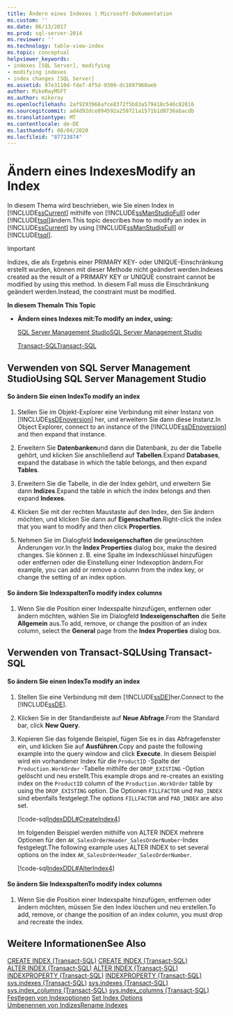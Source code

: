 ```yaml
---
title: Ändern eines Indexes | Microsoft-Dokumentation
ms.custom: ''
ms.date: 06/13/2017
ms.prod: sql-server-2014
ms.reviewer: ''
ms.technology: table-view-index
ms.topic: conceptual
helpviewer_keywords:
- indexes [SQL Server], modifying
- modifying indexes
- index changes [SQL Server]
ms.assetid: 97e3110d-fde7-4f5d-9309-dc1697960aeb
author: MikeRayMSFT
ms.author: mikeray
ms.openlocfilehash: 2af9293966afce8372f5b83a579418c546c82816
ms.sourcegitcommit: ad4d92dce894592a259721a1571b1d8736abacdb
ms.translationtype: MT
ms.contentlocale: de-DE
ms.lasthandoff: 08/04/2020
ms.locfileid: "87723874"
---
```

# <a name="modify-an-index"></a><span data-ttu-id="355b8-102">Ändern eines Indexes</span><span class="sxs-lookup"><span data-stu-id="355b8-102">Modify an Index</span></span>
  <span data-ttu-id="355b8-103">In diesem Thema wird beschrieben, wie Sie einen Index in [!INCLUDE[ssCurrent](../../includes/sscurrent-md.md)] mithilfe von [!INCLUDE[ssManStudioFull](../../includes/ssmanstudiofull-md.md)] oder [!INCLUDE[tsql](../../includes/tsql-md.md)]ändern.</span><span class="sxs-lookup"><span data-stu-id="355b8-103">This topic describes how to modify an index in [!INCLUDE[ssCurrent](../../includes/sscurrent-md.md)] by using [!INCLUDE[ssManStudioFull](../../includes/ssmanstudiofull-md.md)] or [!INCLUDE[tsql](../../includes/tsql-md.md)].</span></span>  
  
> [!IMPORTANT]  
>  <span data-ttu-id="355b8-104">Indizes, die als Ergebnis einer PRIMARY KEY- oder UNIQUE-Einschränkung erstellt wurden, können mit dieser Methode nicht geändert werden.</span><span class="sxs-lookup"><span data-stu-id="355b8-104">Indexes created as the result of a PRIMARY KEY or UNIQUE constraint cannot be modified by using this method.</span></span> <span data-ttu-id="355b8-105">In diesem Fall muss die Einschränkung geändert werden.</span><span class="sxs-lookup"><span data-stu-id="355b8-105">Instead, the constraint must be modified.</span></span>  
  
 <span data-ttu-id="355b8-106">**In diesem Thema**</span><span class="sxs-lookup"><span data-stu-id="355b8-106">**In This Topic**</span></span>  
  
-   <span data-ttu-id="355b8-107">**Ändern eines Indexes mit:**</span><span class="sxs-lookup"><span data-stu-id="355b8-107">**To modify an index, using:**</span></span>  
  
     [<span data-ttu-id="355b8-108">SQL Server Management Studio</span><span class="sxs-lookup"><span data-stu-id="355b8-108">SQL Server Management Studio</span></span>](#SSMSProcedure)  
  
     [<span data-ttu-id="355b8-109">Transact-SQL</span><span class="sxs-lookup"><span data-stu-id="355b8-109">Transact-SQL</span></span>](#TsqlProcedure)  
  
##  <a name="using-sql-server-management-studio"></a><a name="SSMSProcedure"></a> <span data-ttu-id="355b8-110">Verwenden von SQL Server Management Studio</span><span class="sxs-lookup"><span data-stu-id="355b8-110">Using SQL Server Management Studio</span></span>  
  
#### <a name="to-modify-an-index"></a><span data-ttu-id="355b8-111">So ändern Sie einen Index</span><span class="sxs-lookup"><span data-stu-id="355b8-111">To modify an index</span></span>  
  
1.  <span data-ttu-id="355b8-112">Stellen Sie im Objekt-Explorer eine Verbindung mit einer Instanz von [!INCLUDE[ssDEnoversion](../../includes/ssdenoversion-md.md)] her, und erweitern Sie dann diese Instanz.</span><span class="sxs-lookup"><span data-stu-id="355b8-112">In Object Explorer, connect to an instance of the [!INCLUDE[ssDEnoversion](../../includes/ssdenoversion-md.md)] and then expand that instance.</span></span>  
  
2.  <span data-ttu-id="355b8-113">Erweitern Sie **Datenbanken**und dann die Datenbank, zu der die Tabelle gehört, und klicken Sie anschließend auf **Tabellen**.</span><span class="sxs-lookup"><span data-stu-id="355b8-113">Expand **Databases**, expand the database in which the table belongs, and then expand **Tables**.</span></span>  
  
3.  <span data-ttu-id="355b8-114">Erweitern Sie die Tabelle, in die der Index gehört, und erweitern Sie dann **Indizes**.</span><span class="sxs-lookup"><span data-stu-id="355b8-114">Expand the table in which the index belongs and then expand **Indexes**.</span></span>  
  
4.  <span data-ttu-id="355b8-115">Klicken Sie mit der rechten Maustaste auf den Index, den Sie ändern möchten, und klicken Sie dann auf **Eigenschaften**.</span><span class="sxs-lookup"><span data-stu-id="355b8-115">Right-click the index that you want to modify and then click **Properties**.</span></span>  
  
5.  <span data-ttu-id="355b8-116">Nehmen Sie im Dialogfeld **Indexeigenschaften** die gewünschten Änderungen vor.</span><span class="sxs-lookup"><span data-stu-id="355b8-116">In the **Index Properties** dialog box, make the desired changes.</span></span> <span data-ttu-id="355b8-117">Sie können z. B. eine Spalte im Indexschlüssel hinzufügen oder entfernen oder die Einstellung einer Indexoption ändern.</span><span class="sxs-lookup"><span data-stu-id="355b8-117">For example, you can add or remove a column from the index key, or change the setting of an index option.</span></span>  
  
#### <a name="to-modify-index-columns"></a><span data-ttu-id="355b8-118">So ändern Sie Indexspalten</span><span class="sxs-lookup"><span data-stu-id="355b8-118">To modify index columns</span></span>  
  
1.  <span data-ttu-id="355b8-119">Wenn Sie die Position einer Indexspalte hinzufügen, entfernen oder ändern möchten, wählen Sie im Dialogfeld **Indexeigenschaften** die Seite **Allgemein** aus.</span><span class="sxs-lookup"><span data-stu-id="355b8-119">To add, remove, or change the position of an index column, select the **General** page from the **Index Properties** dialog box.</span></span>  
  
##  <a name="using-transact-sql"></a><a name="TsqlProcedure"></a> <span data-ttu-id="355b8-120">Verwenden von Transact-SQL</span><span class="sxs-lookup"><span data-stu-id="355b8-120">Using Transact-SQL</span></span>  
  
#### <a name="to-modify-an-index"></a><span data-ttu-id="355b8-121">So ändern Sie einen Index</span><span class="sxs-lookup"><span data-stu-id="355b8-121">To modify an index</span></span>  
  
1.  <span data-ttu-id="355b8-122">Stellen Sie eine Verbindung mit dem [!INCLUDE[ssDE](../../includes/ssde-md.md)]her.</span><span class="sxs-lookup"><span data-stu-id="355b8-122">Connect to the [!INCLUDE[ssDE](../../includes/ssde-md.md)].</span></span>  
  
2.  <span data-ttu-id="355b8-123">Klicken Sie in der Standardleiste auf **Neue Abfrage**.</span><span class="sxs-lookup"><span data-stu-id="355b8-123">From the Standard bar, click **New Query**.</span></span>  
  
3.  <span data-ttu-id="355b8-124">Kopieren Sie das folgende Beispiel, fügen Sie es in das Abfragefenster ein, und klicken Sie auf **Ausführen**.</span><span class="sxs-lookup"><span data-stu-id="355b8-124">Copy and paste the following example into the query window and click **Execute**.</span></span> <span data-ttu-id="355b8-125">In diesem Beispiel wird ein vorhandener Index für die `ProductID` -Spalte der `Production.WorkOrder` -Tabelle mithilfe der `DROP_EXISTING` -Option gelöscht und neu erstellt.</span><span class="sxs-lookup"><span data-stu-id="355b8-125">This example drops and re-creates an existing index on the `ProductID` column of the `Production.WorkOrder` table by using the `DROP_EXISTING` option.</span></span> <span data-ttu-id="355b8-126">Die Optionen `FILLFACTOR` und `PAD_INDEX` sind ebenfalls festgelegt.</span><span class="sxs-lookup"><span data-stu-id="355b8-126">The options `FILLFACTOR` and `PAD_INDEX` are also set.</span></span>  
  
     [!code-sql[IndexDDL#CreateIndex4](../../snippets/tsql/SQL14/tsql/indexddl/transact-sql/createindex.sql#createindex4)]  
  
     <span data-ttu-id="355b8-127">Im folgenden Beispiel werden mithilfe von ALTER INDEX mehrere Optionen für den `AK_SalesOrderHeader_SalesOrderNumber`-Index festgelegt.</span><span class="sxs-lookup"><span data-stu-id="355b8-127">The following example uses ALTER INDEX to set several options on the index `AK_SalesOrderHeader_SalesOrderNumber`.</span></span>  
  
     [!code-sql[IndexDDL#AlterIndex4](../../snippets/tsql/SQL14/tsql/indexddl/transact-sql/alterindex.sql#alterindex4)]  
  
#### <a name="to-modify-index-columns"></a><span data-ttu-id="355b8-128">So ändern Sie Indexspalten</span><span class="sxs-lookup"><span data-stu-id="355b8-128">To modify index columns</span></span>  
  
1.  <span data-ttu-id="355b8-129">Wenn Sie die Position einer Indexspalte hinzufügen, entfernen oder ändern möchten, müssen Sie den Index löschen und neu erstellen.</span><span class="sxs-lookup"><span data-stu-id="355b8-129">To add, remove, or change the position of an index column, you must drop and recreate the index.</span></span>  
  
## <a name="see-also"></a><span data-ttu-id="355b8-130">Weitere Informationen</span><span class="sxs-lookup"><span data-stu-id="355b8-130">See Also</span></span>  
 <span data-ttu-id="355b8-131">[CREATE INDEX &#40;Transact-SQL&#41;](/sql/t-sql/statements/create-index-transact-sql) </span><span class="sxs-lookup"><span data-stu-id="355b8-131">[CREATE INDEX &#40;Transact-SQL&#41;](/sql/t-sql/statements/create-index-transact-sql) </span></span>  
 <span data-ttu-id="355b8-132">[ALTER INDEX &#40;Transact-SQL&#41;](/sql/t-sql/statements/alter-index-transact-sql) </span><span class="sxs-lookup"><span data-stu-id="355b8-132">[ALTER INDEX &#40;Transact-SQL&#41;](/sql/t-sql/statements/alter-index-transact-sql) </span></span>  
 <span data-ttu-id="355b8-133">[INDEXPROPERTY &#40;Transact-SQL&#41;](/sql/t-sql/functions/indexproperty-transact-sql) </span><span class="sxs-lookup"><span data-stu-id="355b8-133">[INDEXPROPERTY &#40;Transact-SQL&#41;](/sql/t-sql/functions/indexproperty-transact-sql) </span></span>  
 <span data-ttu-id="355b8-134">[sys.indexes &#40;Transact-SQL&#41;](/sql/relational-databases/system-catalog-views/sys-indexes-transact-sql) </span><span class="sxs-lookup"><span data-stu-id="355b8-134">[sys.indexes &#40;Transact-SQL&#41;](/sql/relational-databases/system-catalog-views/sys-indexes-transact-sql) </span></span>  
 <span data-ttu-id="355b8-135">[sys.index_columns &#40;Transact-SQL&#41;](/sql/relational-databases/system-catalog-views/sys-index-columns-transact-sql) </span><span class="sxs-lookup"><span data-stu-id="355b8-135">[sys.index_columns &#40;Transact-SQL&#41;](/sql/relational-databases/system-catalog-views/sys-index-columns-transact-sql) </span></span>  
 <span data-ttu-id="355b8-136">[Festlegen von Indexoptionen](set-index-options.md) </span><span class="sxs-lookup"><span data-stu-id="355b8-136">[Set Index Options](set-index-options.md) </span></span>  
 [<span data-ttu-id="355b8-137">Umbenennen von Indizes</span><span class="sxs-lookup"><span data-stu-id="355b8-137">Rename Indexes</span></span>](indexes.md)  
  
  
